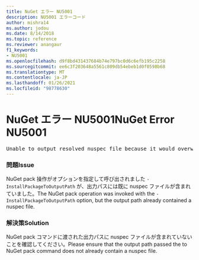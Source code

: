 ```yaml
---
title: NuGet エラー NU5001
description: NU5001 エラーコード
author: mishra14
ms.author: jodou
ms.date: 8/14/2018
ms.topic: reference
ms.reviewer: anangaur
f1_keywords:
- NU5001
ms.openlocfilehash: d9f8bd431437684b74e797bc0d6c6efb195c2258
ms.sourcegitcommit: ee6c3f203648a5561c809db54ebeb1d0f0598b68
ms.translationtype: MT
ms.contentlocale: ja-JP
ms.lasthandoff: 01/26/2021
ms.locfileid: "98778630"
---
```

# <a name="nuget-error-nu5001"></a><span data-ttu-id="2c676-103">NuGet エラー NU5001</span><span class="sxs-lookup"><span data-stu-id="2c676-103">NuGet Error NU5001</span></span>
<pre>Unable to output resolved nuspec file because it would overwrite the original at 'F:\project\project.nuspec'.</pre>

### <a name="issue"></a><span data-ttu-id="2c676-104">問題</span><span class="sxs-lookup"><span data-stu-id="2c676-104">Issue</span></span>

<span data-ttu-id="2c676-105">NuGet pack 操作がオプションを指定して呼び出されました `-InstallPackageToOutputPath` が、出力パスには既に nuspec ファイルが含まれていました。</span><span class="sxs-lookup"><span data-stu-id="2c676-105">The NuGet pack operation was invoked with the `-InstallPackageToOutputPath` option, but the output path already contained a  nuspec file.</span></span>


### <a name="solution"></a><span data-ttu-id="2c676-106">解決策</span><span class="sxs-lookup"><span data-stu-id="2c676-106">Solution</span></span>

<span data-ttu-id="2c676-107">NuGet pack コマンドに渡された出力パスに nuspec ファイルが含まれていないことを確認してください。</span><span class="sxs-lookup"><span data-stu-id="2c676-107">Please ensure that the output path passed the to NuGet pack command does not already contain a nuspec file.</span></span>

